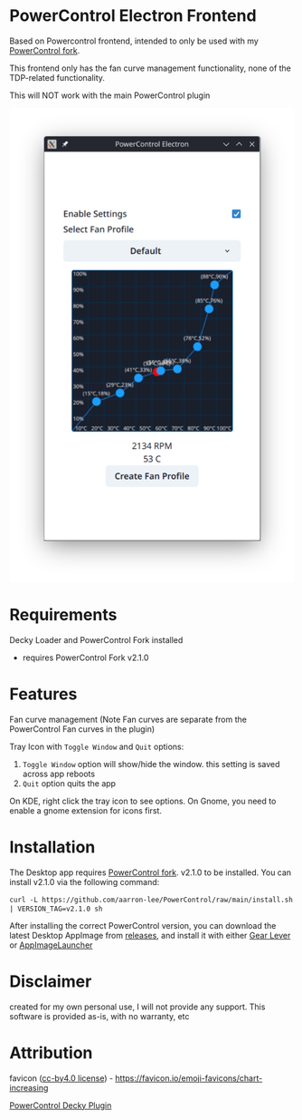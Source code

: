 # PowerControl Electron Frontend

Based on Powercontrol frontend, intended to only be used with my [PowerControl fork](https://github.com/aarron-lee/PowerControl).

This frontend only has the fan curve management functionality, none of the TDP-related functionality.

This will NOT work with the main PowerControl plugin

![app](./images/app.png)

# Requirements

Decky Loader and PowerControl Fork installed

- requires PowerControl Fork v2.1.0

# Features

Fan curve management (Note Fan curves are separate from the PowerControl Fan curves in the plugin)

Tray Icon with `Toggle Window` and `Quit` options:

1. `Toggle Window` option will show/hide the window. this setting is saved across app reboots
2. `Quit` option quits the app

On KDE, right click the tray icon to see options. On Gnome, you need to enable a gnome extension for icons first.

# Installation

The Desktop app requires [PowerControl fork](https://github.com/aarron-lee/PowerControl). v2.1.0 to be installed. You can install v2.1.0 via the following command:

```
curl -L https://github.com/aarron-lee/PowerControl/raw/main/install.sh | VERSION_TAG=v2.1.0 sh
```

After installing the correct PowerControl version, you can download the latest Desktop AppImage from [releases](https://github.com/aarron-lee/PowerControl-Electron/releases), and install it with either [Gear Lever](https://flathub.org/apps/it.mijorus.gearlever) or [AppImageLauncher](https://github.com/TheAssassin/AppImageLauncher)

# Disclaimer

created for my own personal use, I will not provide any support. This software is provided as-is, with no warranty, etc

# Attribution

favicon ([cc-by4.0 license](https://creativecommons.org/licenses/by/4.0/)) - https://favicon.io/emoji-favicons/chart-increasing

[PowerControl Decky Plugin](https://github.com/mengmeet/PowerControl)
